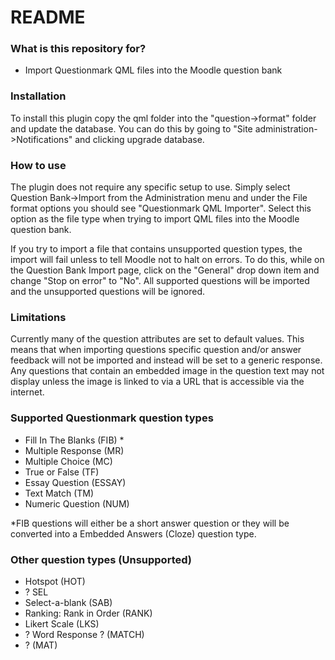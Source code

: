 # README #

### What is this repository for? ###

* Import Questionmark QML files into the Moodle question bank

### Installation ###

To install this plugin copy the qml folder into the "question->format" folder and update the database.
You can do this by going to "Site administration->Notifications" and clicking upgrade database.

### How to use ###

The plugin does not require any specific setup to use. Simply select Question Bank->Import from the Administration menu and under the File format options you should see "Questionmark QML Importer".
Select this option as the file type when trying to import QML files into the Moodle question bank.

If you try to import a file that contains unsupported question types, the import will fail unless to tell Moodle not to halt on errors. To do this, while on the Question Bank Import page, click on the
"General" drop down item and change "Stop on error" to "No". All supported questions will be imported and the unsupported questions will be ignored.

### Limitations ###

Currently many of the question attributes are set to default values. This means that when importing questions specific question and/or answer feedback will not be imported and instead will be set to a generic response.
Any questions that contain an embedded image in the question text may not display unless the image is linked to via a URL that is accessible via the internet.

### Supported Questionmark question types ###

* Fill In The Blanks (FIB) *
* Multiple Response (MR)
* Multiple Choice (MC)
* True or False (TF)
* Essay Question (ESSAY)
* Text Match (TM)
* Numeric Question (NUM)

*FIB questions will either be a short answer question or they will be converted into a Embedded Answers (Cloze) question type.
### Other question types (Unsupported) ###
* Hotspot (HOT)
* ? SEL
* Select-a-blank (SAB)
* Ranking: Rank in Order (RANK)
* Likert Scale (LKS)
* ? Word Response ? (MATCH)
* ? (MAT)